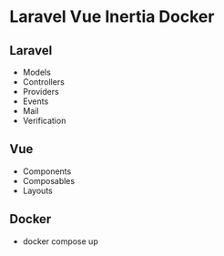 # Laravel Vue Inertia Docker

## Laravel

 - Models
 - Controllers
 - Providers
 - Events
 - Mail
 - Verification

## Vue

-  Components
-  Composables
-  Layouts

## Docker

-  docker compose up


